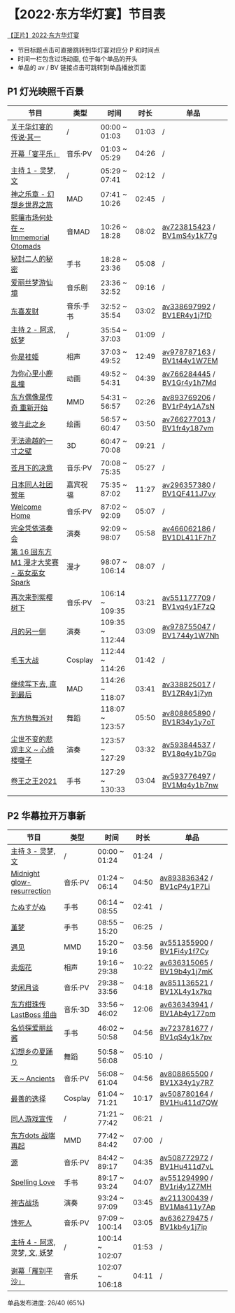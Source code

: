 # 【2022·东方华灯宴】节目表
[【正片】2022·东方华灯宴](https://www.bilibili.com/video/BV16q4y1h7xX)

- 节目标题点击可直接跳转到华灯宴对应分 P 和时间点
- 时间一栏包含过场动画, 位于每个单品的开头
- 单品的 av / BV 链接点击可跳转到单品播放页面


## P1 灯光映照千百景
|节目|类型|时间|时长|单品|
|----|----|----|----|----|
| [关于华灯宴的传说·其一](https://www.bilibili.com/video/BV16q4y1h7xX?p=1&t=0) | / | 00:00 ~ 01:03 | 01:03 | / |
| [开幕「宴平乐」](https://www.bilibili.com/video/BV16q4y1h7xX?p=1&t=63) | 音乐·PV | 01:03 ~ 05:29 | 04:26 | / |
| [主持 1 - 灵梦, 文](https://www.bilibili.com/video/BV16q4y1h7xX?p=1&t=329) | / | 05:29 ~ 07:41 | 02:12 | / |
| [神之乐章 - 幻想乡世界之旅](https://www.bilibili.com/video/BV16q4y1h7xX?p=1&t=461) | MAD | 07:41 ~ 10:26 | 02:45 | / |
| [熙攘市场何处在 \~ Immemorial Otomads](https://www.bilibili.com/video/BV16q4y1h7xX?p=1&t=626) | 音MAD | 10:26 ~ 18:28 | 08:02 | [av723815423](https://www.bilibili.com/video/av723815423) / [BV1mS4y1k77g](https://www.bilibili.com/video/BV1mS4y1k77g) |
| [秘封二人的秘密](https://www.bilibili.com/video/BV16q4y1h7xX?p=1&t=1108) | 手书 | 18:28 ~ 23:36 | 05:08 | / |
| [爱丽丝梦游仙境](https://www.bilibili.com/video/BV16q4y1h7xX?p=1&t=1416) | 音乐剧 | 23:36 ~ 32:52 | 09:16 | / |
| [东喜发财](https://www.bilibili.com/video/BV16q4y1h7xX?p=1&t=1972) | 音乐·手书 | 32:52 ~ 35:54 | 03:02 | [av338697992](https://www.bilibili.com/video/av338697992) / [BV1ER4y1j7fD](https://www.bilibili.com/video/BV1ER4y1j7fD) |
| [主持 2 - 阿求, 妖梦](https://www.bilibili.com/video/BV16q4y1h7xX?p=1&t=2154) | / | 35:54 ~ 37:03 | 01:09 | / |
| [你是袿姬](https://www.bilibili.com/video/BV16q4y1h7xX?p=1&t=2223) | 相声 | 37:03 ~ 49:52 | 12:49 | [av978787163](https://www.bilibili.com/video/av978787163) / [BV1t44y1W7EM](https://www.bilibili.com/video/BV1t44y1W7EM) |
| [为你心里小鹿乱撞](https://www.bilibili.com/video/BV16q4y1h7xX?p=1&t=2992) | 动画 | 49:52 ~ 54:31 | 04:39 | [av766284445](https://www.bilibili.com/video/av766284445) / [BV1Gr4y1h7Md](https://www.bilibili.com/video/BV1Gr4y1h7Md) |
| [东方偶像是传奇 重新开始](https://www.bilibili.com/video/BV16q4y1h7xX?p=1&t=3271) | MMD | 54:31 ~ 56:57 | 02:26 | [av893769206](https://www.bilibili.com/video/av893769206) / [BV1rP4y1A7sN](https://www.bilibili.com/video/BV1rP4y1A7sN) |
| [彼与此之乡](https://www.bilibili.com/video/BV16q4y1h7xX?p=1&t=3417) | 绘画 | 56:57 ~ 60:47 | 03:50 | [av766277013](https://www.bilibili.com/video/av766277013) / [BV1fr4y187vm](https://www.bilibili.com/video/BV1fr4y187vm) |
| [无法逾越的一寸之壁](https://www.bilibili.com/video/BV16q4y1h7xX?p=1&t=3647) | 3D | 60:47 ~ 70:08 | 09:21 | / |
| [苍月下的决意](https://www.bilibili.com/video/BV16q4y1h7xX?p=1&t=4208) | 音乐·PV | 70:08 ~ 75:35 | 05:27 | / |
| [日本同人社团贺年](https://www.bilibili.com/video/BV16q4y1h7xX?p=1&t=4535) | 嘉宾祝福 | 75:35 ~ 87:02 | 11:27 | [av296357380](https://www.bilibili.com/video/av296357380) / [BV1QF411J7vy](https://www.bilibili.com/video/BV1QF411J7vy) |
| [Welcome Home](https://www.bilibili.com/video/BV16q4y1h7xX?p=1&t=5222) | 音乐·PV | 87:02 ~ 92:09 | 05:07 | / |
| [完全凭依演奏会](https://www.bilibili.com/video/BV16q4y1h7xX?p=1&t=5529) | 演奏 | 92:09 ~ 98:07 | 05:58 | [av466062186](https://www.bilibili.com/video/av466062186) / [BV1DL411F7h7](https://www.bilibili.com/video/BV1DL411F7h7) |
| [第 16 回东方 M1 漫才大奖赛 - 巫女巫女 Spark](https://www.bilibili.com/video/BV16q4y1h7xX?p=1&t=5887) | 漫才 | 98:07 ~ 106:14 | 08:07 | / |
| [再次来到紫樱树下](https://www.bilibili.com/video/BV16q4y1h7xX?p=1&t=6374) | 音乐·PV | 106:14 ~ 109:35 | 03:21 | [av551177709](https://www.bilibili.com/video/av551177709) / [BV1vq4y1F7zQ](https://www.bilibili.com/video/BV1vq4y1F7zQ) |
| [月的另一侧](https://www.bilibili.com/video/BV16q4y1h7xX?p=1&t=6575) | 演奏 | 109:35 ~ 112:44 | 03:09 | [av978755047](https://www.bilibili.com/video/av978755047) / [BV1744y1W7Nh](https://www.bilibili.com/video/BV1744y1W7Nh) |
| [毛玉大战](https://www.bilibili.com/video/BV16q4y1h7xX?p=1&t=6764) | Cosplay | 112:44 ~ 114:26 | 01:42 | / |
| [继续写下去, 直到最后](https://www.bilibili.com/video/BV16q4y1h7xX?p=1&t=6866) | MAD | 114:26 ~ 118:07 | 03:41 | [av338825017](https://www.bilibili.com/video/av338825017) / [BV1ZR4y1j7yn](https://www.bilibili.com/video/BV1ZR4y1j7yn) |
| [东方热舞派对](https://www.bilibili.com/video/BV16q4y1h7xX?p=1&t=7087) | 舞蹈 | 118:07 ~ 123:57 | 05:50 | [av808865890](https://www.bilibili.com/video/av808865890) / [BV1R34y1y7oT](https://www.bilibili.com/video/BV1R34y1y7oT) |
| [尘世不变的悲观主义 \~ 心绮楼囃子](https://www.bilibili.com/video/BV16q4y1h7xX?p=1&t=7437) | 演奏 | 123:57 ~ 127:29 | 03:32 | [av593844537](https://www.bilibili.com/video/av593844537) / [BV18q4y1b7Gp](https://www.bilibili.com/video/BV18q4y1b7Gp) |
| [卷王之王2021](https://www.bilibili.com/video/BV16q4y1h7xX?p=1&t=7649) | 手书 | 127:29 ~ 130:33 | 03:04 | [av593776497](https://www.bilibili.com/video/av593776497) / [BV1Mq4y1b7nw](https://www.bilibili.com/video/BV1Mq4y1b7nw) |

## P2 华幕拉开万事新
|节目|类型|时间|时长|单品|
|----|----|----|----|----|
| [主持 3 - 灵梦, 文](https://www.bilibili.com/video/BV16q4y1h7xX?p=2&t=0) | / | 00:00 ~ 01:24 | 01:24 | / |
| [Midnight glow-resurrection](https://www.bilibili.com/video/BV16q4y1h7xX?p=2&t=84) | 音乐·PV | 01:24 ~ 06:14 | 04:50 | [av893836342](https://www.bilibili.com/video/av893836342) / [BV1cP4y1P7Li](https://www.bilibili.com/video/BV1cP4y1P7Li) |
| [たぬすがぬ](https://www.bilibili.com/video/BV16q4y1h7xX?p=2&t=374) | 手书 | 06:14 ~ 08:55 | 02:41 | / |
| [堇梦](https://www.bilibili.com/video/BV16q4y1h7xX?p=2&t=535) | 手书 | 08:55 ~ 15:20 | 06:25 | / |
| [遇见](https://www.bilibili.com/video/BV16q4y1h7xX?p=2&t=920) | MMD | 15:20 ~ 19:16 | 03:56 | [av551355900](https://www.bilibili.com/video/av551355900) / [BV1Fi4y1f7Cy](https://www.bilibili.com/video/BV1Fi4y1f7Cy) |
| [卖烟花](https://www.bilibili.com/video/BV16q4y1h7xX?p=2&t=1156) | 相声 | 19:16 ~ 29:38 | 10:22 | [av636315065](https://www.bilibili.com/video/av636315065) / [BV19b4y1j7mK](https://www.bilibili.com/video/BV19b4y1j7mK) |
| [梦闲月谈](https://www.bilibili.com/video/BV16q4y1h7xX?p=2&t=1778) | 音乐·PV | 29:38 ~ 33:56 | 04:18 | [av851136521](https://www.bilibili.com/video/av851136521) / [BV1XL4y1x7kq](https://www.bilibili.com/video/BV1XL4y1x7kq) |
| [东方绀珠传 LastBoss 组曲](https://www.bilibili.com/video/BV16q4y1h7xX?p=2&t=2036) | 音乐·3D | 33:56 ~ 46:02 | 12:06 | [av636343941](https://www.bilibili.com/video/av636343941) / [BV1Ab4y177pm](https://www.bilibili.com/video/BV1Ab4y177pm) |
| [名侦探爱丽丝酱](https://www.bilibili.com/video/BV16q4y1h7xX?p=2&t=2762) | 手书 | 46:02 ~ 50:58 | 04:56 | [av723781677](https://www.bilibili.com/video/av723781677) / [BV1qS4y1k7pv](https://www.bilibili.com/video/BV1qS4y1k7pv) |
| [幻想乡の夏踊り](https://www.bilibili.com/video/BV16q4y1h7xX?p=2&t=3058) | 舞蹈 | 50:58 ~ 56:08 | 05:10 | / |
| [天 \~ Ancients](https://www.bilibili.com/video/BV16q4y1h7xX?p=2&t=3368) | 音乐·PV | 56:08 ~ 61:04 | 04:56 | [av808865500](https://www.bilibili.com/video/av808865500) / [BV1X34y1y7R7](https://www.bilibili.com/video/BV1X34y1y7R7) |
| [最善的选择](https://www.bilibili.com/video/BV16q4y1h7xX?p=2&t=3664) | Cosplay | 61:04 ~ 71:21 | 10:17 | [av508780164](https://www.bilibili.com/video/av508780164) / [BV1Hu411d7QW](https://www.bilibili.com/video/BV1Hu411d7QW) |
| [同人游戏宣传](https://www.bilibili.com/video/BV16q4y1h7xX?p=2&t=4281) | / | 71:21 ~ 77:42 | 06:21 | / |
| [东方dots 战端再起](https://www.bilibili.com/video/BV16q4y1h7xX?p=2&t=4662) | MMD | 77:42 ~ 84:42 | 07:00 | / |
| [源](https://www.bilibili.com/video/BV16q4y1h7xX?p=2&t=5082) | 音乐·PV | 84:42 ~ 89:17 | 04:35 | [av508772972](https://www.bilibili.com/video/av508772972) / [BV1Hu411d7vL](https://www.bilibili.com/video/BV1Hu411d7vL) |
| [Spelling Love](https://www.bilibili.com/video/BV16q4y1h7xX?p=2&t=5357) | 手书 | 89:17 ~ 93:24 | 04:07 | [av551294990](https://www.bilibili.com/video/av551294990) / [BV1ri4y1Z7MH](https://www.bilibili.com/video/BV1ri4y1Z7MH) |
| [神古战场](https://www.bilibili.com/video/BV16q4y1h7xX?p=2&t=5604) | 演奏 | 93:24 ~ 97:09 | 03:45 | [av211300439](https://www.bilibili.com/video/av211300439) / [BV1Ma411y7Ap](https://www.bilibili.com/video/BV1Ma411y7Ap) |
| [馋死人](https://www.bilibili.com/video/BV16q4y1h7xX?p=2&t=5829) | 音乐·PV | 97:09 ~ 100:14 | 03:05 | [av636279475](https://www.bilibili.com/video/av636279475) / [BV1kb4y1j7ip](https://www.bilibili.com/video/BV1kb4y1j7ip) |
| [主持 4 - 阿求, 灵梦, 文, 妖梦](https://www.bilibili.com/video/BV16q4y1h7xX?p=2&t=6014) | / | 100:14 ~ 102:07 | 01:53 | / |
| [谢幕「雁别平沙」](https://www.bilibili.com/video/BV16q4y1h7xX?p=2&t=6127) | 音乐 | 102:07 ~ 106:18 | 04:11 | / |

单品发布进度: 26/40 (65%)